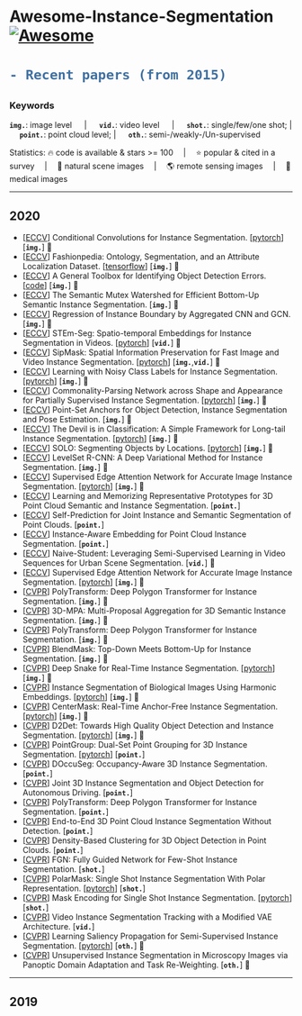 # Awesome-Instance-Segmentation[![Awesome](https://awesome.re/badge.svg)](https://awesome.re)

<h1> 

```diff
- Recent papers (from 2015)
```

</h1>

<h3> Keywords </h3>


__`img.`__: image level  &emsp; | &emsp; __`vid.`__: video level &emsp; | &emsp; __`shot.`__: single/few/one shot; | &emsp; __`point.`__: point cloud level; | &emsp; __`oth.`__: semi-/weakly-/Un-supervised

Statistics: :fire: code is available & stars >= 100 &emsp;|&emsp; :star: popular & cited in a survey &emsp;|&emsp;
:sunflower: natural scene images &emsp;|&emsp; :earth_americas: remote sensing images &emsp;|&emsp; :hospital: medical images 

---
## 2020
- [[ECCV](http://www.ecva.net/papers/eccv_2020/papers_ECCV/papers/123460273.pdf)] Conditional Convolutions for Instance Segmentation. [[pytorch](https://github.com/aim-uofa/AdelaiDet)] [__`img.`__] :sunflower:
- [[ECCV](http://www.ecva.net/papers/eccv_2020/papers_ECCV/papers/123460307.pdf)] Fashionpedia: Ontology, Segmentation, and an Attribute Localization Dataset. [[tensorflow](hhttps://fashionpedia.github.io/home/Model_and_API.html)] [__`img.`__] :hospital:
- [[ECCV](http://www.ecva.net/papers/eccv_2020/papers_ECCV/papers/123480562.pdf)] A General Toolbox for Identifying Object Detection Errors. [[code](https://github.com/dbolya/tide)] [__`img.`__] :sunflower:
- [[ECCV](http://www.ecva.net/papers/eccv_2020/papers_ECCV/papers/123510205.pdf)] The Semantic Mutex Watershed for Efficient
Bottom-Up Semantic Instance Segmentation. [__`img.`__] :sunflower:
- [[ECCV](http://www.ecva.net/papers/eccv_2020/papers_ECCV/papers/123530188.pdf)] Regression of Instance Boundary by Aggregated CNN and GCN. [__`img.`__] :hospital:
- [[ECCV](http://www.ecva.net/papers/eccv_2020/papers_ECCV/papers/123560154.pdf)] STEm-Seg: Spatio-temporal Embeddings for Instance Segmentation in Videos. [[pytorch](https://github.com/sabarim/STEm-Seg)] [__`vid.`__] :sunflower:
- [[ECCV](http://www.ecva.net/papers/eccv_2020/papers_ECCV/papers/123590001.pdf)] SipMask: Spatial Information Preservation for Fast Image and Video Instance Segmentation. [[pytorch](https://github.com/JialeCao001/SipMask)] [__`img.`__,__`vid.`__] :sunflower:
- [[ECCV](http://www.ecva.net/papers/eccv_2020/papers_ECCV/papers/123590035.pdf)] Learning with Noisy Class Labels for Instance Segmentation. [[pytorch](https://github.com/longrongyang/LNCIS)] [__`img.`__] :sunflower:
- [[ECCV](http://www.ecva.net/papers/eccv_2020/papers_ECCV/papers/123530375.pdf)] Commonality-Parsing Network across Shape and Appearance for Partially Supervised Instance Segmentation. [[pytorch](https://github.com/fanq15/FewX)] [__`img.`__] :sunflower:
- [[ECCV](http://www.ecva.net/papers/eccv_2020/papers_ECCV/papers/123550528.pdf)] Point-Set Anchors for Object Detection, Instance Segmentation and Pose Estimation.  [__`img.`__] :sunflower:
- [[ECCV](http://www.ecva.net/papers/eccv_2020/papers_ECCV/papers/123590715.pdf)] The Devil is in Classification: A Simple Framework for Long-tail Instance Segmentation. [[pytorch](https://github.com/twangnh/SimCal)] [__`img.`__] :sunflower:
- [[ECCV](http://www.ecva.net/papers/eccv_2020/papers_ECCV/papers/123630630.pdf)] SOLO: Segmenting Objects by Locations. [[pytorch](https://github.com/aim-uofa/AdelaiDet)] [__`img.`__] :sunflower:
- [[ECCV](http://www.ecva.net/papers/eccv_2020/papers_ECCV/papers/123680545.pdf)] LevelSet R-CNN: A Deep Variational Method for Instance Segmentation.  [__`img.`__] :sunflower:
- [[ECCV](http://www.ecva.net/papers/eccv_2020/papers_ECCV/papers/123720613.pdf)] Supervised Edge Attention Network for Accurate Image Instance Segmentation. [[pytorch](https://github.com//IPIU-detection/SEANet)] [__`img.`__] :sunflower:
- [[ECCV](http://www.ecva.net/papers/eccv_2020/papers_ECCV/papers/123630545.pdf)] Learning and Memorizing Representative Prototypes for 3D Point Cloud Semantic and Instance Segmentation. [__`point.`__]
- [[ECCV](http://www.ecva.net/papers/eccv_2020/papers_ECCV/papers/123670188.pdf)] Self-Prediction for Joint Instance and Semantic Segmentation of Point Clouds. [__`point.`__]
- [[ECCV](http://www.ecva.net/papers/eccv_2020/papers_ECCV/papers/123750256.pdf)] Instance-Aware Embedding for Point Cloud Instance Segmentation. [__`point.`__]
- [[ECCV](http://www.ecva.net/papers/eccv_2020/papers_ECCV/papers/123540664.pdf)] Naive-Student: Leveraging Semi-Supervised Learning in Video Sequences for Urban Scene Segmentation. [__`vid.`__] :sunflower:
- [[ECCV](http://www.ecva.net/papers/eccv_2020/papers_ECCV/papers/123720613.pdf)] Supervised Edge Attention Network for Accurate Image Instance Segmentation. [[pytorch](https://github.com//IPIU-detection/SEANet)] [__`img.`__] :sunflower:
- [[CVPR](https://openaccess.thecvf.com/content_CVPR_2020/html/Liang_PolyTransform_Deep_Polygon_Transformer_for_Instance_Segmentation_CVPR_2020_paper.html)] PolyTransform: Deep Polygon Transformer for Instance Segmentation. [__`img.`__] :sunflower:
- [[CVPR](https://openaccess.thecvf.com/content_CVPR_2020/html/Liang_PolyTransform_Deep_Polygon_Transformer_for_Instance_Segmentation_CVPR_2020_paper.html)] 3D-MPA: Multi-Proposal Aggregation for 3D Semantic Instance Segmentation. [__`img.`__] :sunflower:
- [[CVPR](https://openaccess.thecvf.com/content_CVPR_2020/html/Liang_PolyTransform_Deep_Polygon_Transformer_for_Instance_Segmentation_CVPR_2020_paper.html)] PolyTransform: Deep Polygon Transformer for Instance Segmentation. [__`img.`__] :sunflower:
- [[CVPR](https://openaccess.thecvf.com/content_CVPR_2020/html/Chen_BlendMask_Top-Down_Meets_Bottom-Up_for_Instance_Segmentation_CVPR_2020_paper.html)] BlendMask: Top-Down Meets Bottom-Up for Instance Segmentation. [__`img.`__] :sunflower:
- [[CVPR](https://openaccess.thecvf.com/content_CVPR_2020/html/Peng_Deep_Snake_for_Real-Time_Instance_Segmentation_CVPR_2020_paper.html)] Deep Snake for Real-Time Instance Segmentation. [[pytorch](https://github.com/zju3dv/snake/)] [__`img.`__] :sunflower:
- [[CVPR](https://openaccess.thecvf.com/content_CVPR_2020/html/Kulikov_Instance_Segmentation_of_Biological_Images_Using_Harmonic_Embeddings_CVPR_2020_paper.html)] Instance Segmentation of Biological Images Using Harmonic Embeddings. [[pytorch](https://github.com/kulikovv/harmonic)] [__`img.`__] :hospital:
- [[CVPR](https://openaccess.thecvf.com/content_CVPR_2020/html/Lee_CenterMask_Real-Time_Anchor-Free_Instance_Segmentation_CVPR_2020_paper.html)] CenterMask: Real-Time Anchor-Free Instance Segmentation. [[pytorch](https://github.com/youngwanLEE/CenterMask)] [__`img.`__] :sunflower:
- [[CVPR](https://openaccess.thecvf.com/content_CVPR_2020/html/Cao_D2Det_Towards_High_Quality_Object_Detection_and_Instance_Segmentation_CVPR_2020_paper.html)] D2Det: Towards High Quality Object Detection and Instance Segmentation. [[pytorch](https://github.com/JialeCao001/D2Det)] [__`img.`__] :sunflower:
- [[CVPR](https://openaccess.thecvf.com/content_CVPR_2020/html/Jiang_PointGroup_Dual-Set_Point_Grouping_for_3D_Instance_Segmentation_CVPR_2020_paper.html)] PointGroup: Dual-Set Point Grouping for 3D Instance Segmentation. [[pytorch](https://github.com/Jia-Research-Lab/PointGroup)] [__`point.`__] 
- [[CVPR](https://openaccess.thecvf.com/content_CVPR_2020/html/Han_OccuSeg_Occupancy-Aware_3D_Instance_Segmentation_CVPR_2020_paper.html)] DOccuSeg: Occupancy-Aware 3D Instance Segmentation. [__`point.`__] 
- [[CVPR](https://openaccess.thecvf.com/content_CVPR_2020/html/Zhou_Joint_3D_Instance_Segmentation_and_Object_Detection_for_Autonomous_Driving_CVPR_2020_paper.html)] Joint 3D Instance Segmentation and Object Detection for Autonomous Driving.  [__`point.`__] 
- [[CVPR](https://openaccess.thecvf.com/content_CVPR_2020/html/Engelmann_3D-MPA_Multi-Proposal_Aggregation_for_3D_Semantic_Instance_Segmentation_CVPR_2020_paper.html)] PolyTransform: Deep Polygon Transformer for Instance Segmentation. [__`point.`__]
- [[CVPR](https://openaccess.thecvf.com/content_CVPR_2020/html/Jiang_End-to-End_3D_Point_Cloud_Instance_Segmentation_Without_Detection_CVPR_2020_paper.html)] End-to-End 3D Point Cloud Instance Segmentation Without Detection.  [__`point.`__] 
- [[CVPR](https://openaccess.thecvf.com/content_CVPR_2020/html/Ahmed_Density-Based_Clustering_for_3D_Object_Detection_in_Point_Clouds_CVPR_2020_paper.html)] Density-Based Clustering for 3D Object Detection in Point Clouds. [__`point.`__] 
- [[CVPR](https://openaccess.thecvf.com/content_CVPR_2020/html/Fan_FGN_Fully_Guided_Network_for_Few-Shot_Instance_Segmentation_CVPR_2020_paper.html)] FGN: Fully Guided Network for Few-Shot Instance Segmentation. [__`shot.`__] 
- [[CVPR](https://openaccess.thecvf.com/content_CVPR_2020/html/Xie_PolarMask_Single_Shot_Instance_Segmentation_With_Polar_Representation_CVPR_2020_paper.html)] PolarMask: Single Shot Instance Segmentation With Polar Representation. [[pytorch](https://github.com/xieenze/PolarMask)] [__`shot.`__] 
- [[CVPR](https://openaccess.thecvf.com/content_CVPR_2020/html/Zhang_Mask_Encoding_for_Single_Shot_Instance_Segmentation_CVPR_2020_paper.html)] Mask Encoding for Single Shot Instance Segmentation. [[pytorch](https://github.com/aim-uofa/AdelaiDet/)] [__`shot.`__] 
- [[CVPR](https://openaccess.thecvf.com/content_CVPR_2020/html/Lin_Video_Instance_Segmentation_Tracking_With_a_Modified_VAE_Architecture_CVPR_2020_paper.html)] Video Instance Segmentation Tracking with a Modified VAE Architecture. [__`vid.`__] 
- [[CVPR](https://openaccess.thecvf.com/content_CVPR_2020/html/Zhou_Learning_Saliency_Propagation_for_Semi-Supervised_Instance_Segmentation_CVPR_2020_paper.html)] Learning Saliency Propagation for Semi-Supervised Instance Segmentation. [[pytorch](https://github.com/ucbdrive/ShapeProp)] [__`oth.`__] :sunflower:
- [[CVPR](https://openaccess.thecvf.com/content_CVPR_2020/html/Liu_Unsupervised_Instance_Segmentation_in_Microscopy_Images_via_Panoptic_Domain_Adaptation_CVPR_2020_paper.html)] Unsupervised Instance Segmentation in Microscopy Images via Panoptic Domain Adaptation and Task Re-Weighting. [__`oth.`__] :hospital:
---
## 2019
